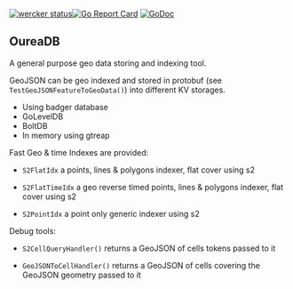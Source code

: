 [![wercker status](https://app.wercker.com/status/05840c0bd8b92d8cf6d21d5b94d7469c/s/master "wercker status")](https://app.wercker.com/project/byKey/05840c0bd8b92d8cf6d21d5b94d7469c)[![Go Report Card](https://goreportcard.com/badge/github.com/akhenakh/oureadb)](https://goreportcard.com/report/github.com/akhenakh/oureadb)  [![GoDoc](https://godoc.org/github.com/akhenakh/oureadb/index?status.svg)](https://godoc.org/github.com/akhenakh/oureadb/index)

## OureaDB

A general purpose geo data storing and indexing tool.

GeoJSON can be geo indexed and stored in protobuf (see `TestGeoJSONFeatureToGeoData()`) into different KV storages.

- Using badger database
- GoLevelDB
- BoltDB
- In memory using gtreap

Fast Geo & time Indexes are provided:

- `S2FlatIdx` a points, lines & polygons indexer, flat cover using s2

- `S2FlatTimeIdx` a geo reverse timed points, lines & polygons indexer, flat cover using s2

- `S2PointIdx` a point only generic indexer using s2

Debug tools:

- `S2CellQueryHandler()` returns a GeoJSON of cells tokens passed to it

- `GeoJSONToCellHandler()` returns a GeoJSON of cells covering the GeoJSON geometry passed to it